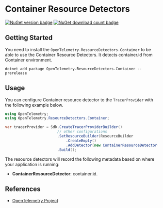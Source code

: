 # Container Resource Detectors

[![NuGet version badge](https://img.shields.io/nuget/v/OpenTelemetry.ResourceDetectors.Container.svg)](https://www.nuget.org/packages/OpenTelemetry.ResourceDetectors.Container)
[![NuGet download count badge](https://img.shields.io/nuget/dt/OpenTelemetry.ResourceDetectors.Container.svg)](https://www.nuget.org/packages/OpenTelemetry.ResourceDetectors.Container)

## Getting Started

You need to install the
`OpenTelemetry.ResourceDetectors.Container` to be able to use the
Container Resource Detectors. It detects container.id from
Container environment.

```shell
dotnet add package OpenTelemetry.ResourceDetectors.Container --prerelease
```

## Usage

You can configure Container resource detector to
the `TracerProvider` with the following example below.

```csharp
using OpenTelemetry;
using OpenTelemetry.ResourceDetectors.Container;

var tracerProvider = Sdk.CreateTracerProviderBuilder()
                        // other configurations
                        .SetResourceBuilder(ResourceBuilder
                            .CreateEmpty()
                            .AddDetector(new ContainerResourceDetector()))
                        .Build();
```

The resource detectors will record the following metadata based on where
your application is running:

- **ContainerResourceDetector**: container.id.

## References

- [OpenTelemetry Project](https://opentelemetry.io/)
